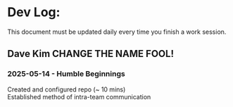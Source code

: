 # Dev Log:

This document must be updated daily every time you finish a work session.

## Dave Kim CHANGE THE NAME FOOL!

### 2025-05-14 - Humble Beginnings

Created and configured repo (~ 10 mins)   
Established method of intra-team communication
